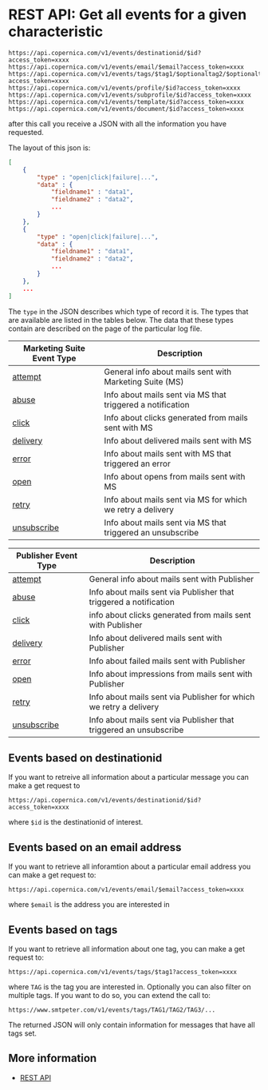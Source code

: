 # REST API: Get all events for a given characteristic

```text
https://api.copernica.com/v1/events/destinationid/$id?access_token=xxxx
https://api.copernica.com/v1/events/email/$email?access_token=xxxx
https://api.copernica.com/v1/events/tags/$tag1/$optionaltag2/$optionaltag3/...?access_token=xxxx
https://api.copernica.com/v1/events/profile/$id?access_token=xxxx
https://api.copernica.com/v1/events/subprofile/$id?access_token=xxxx
https://api.copernica.com/v1/events/template/$id?access_token=xxxx
https://api.copernica.com/v1/events/document/$id?access_token=xxxx
```

after this call you receive a JSON with all the information you have requested.

The layout of this json is:
```json
[
    {
        "type" : "open|click|failure|...",
        "data" : {
            "fieldname1" : "data1",
            "fieldname2" : "data2",
            ...
        }
    },
    {
        "type" : "open|click|failure|...",
        "data" : {
            "fieldname1" : "data1",
            "fieldname2" : "data2",
            ...
        }
    },
    ...
]
```
The `type` in the JSON describes which type of record it is. The types that
are available are listed in the tables below. The data that these types
contain are described on the page of the particular log file.

| Marketing Suite Event Type            | Description                                                 |
| ------------------------------------- | ----------------------------------------------------------- |
| [attempt](./cdm-attempts-logfile.md)  | General info about mails sent with Marketing Suite (MS)     |
| [abuse](./cdm-abuse-logfile.md)       | Info about mails sent via MS that triggered a notification |
| [click](./cdm-click-logfile.md)       | Info about clicks generated from mails sent with MS         |
| [delivery](./cdm-delivery-logfile.md) | Info about delivered mails sent with MS                     |
| [error](./cdm-error-logfile.md)       | Info about mails sent with MS that triggered an error       |
| [open](./cdm-impression-logfile.md)   | Info about opens from mails sent with MS                    |
| [retry](./cdm-retry-logfile.md)       | Info about mails sent via MS for which we retry a delivery  |
| [unsubscribe](./cdm-unsubscribe.md)   | Info about mails sent via MS that triggered an unsubscribe  |


| Publisher Event Type                         | Description                                                        |
| -------------------------------------------- | ------------------------------------------------------------------ |
| [attempt](./pom-attempts-logfile.md)         | General info about mails sent with Publisher                       |
| [abuse](./pom-abuses-logfile.md)             | Info about mails sent via Publisher that triggered a notification |
| [click](./pom-clicks-logfile.md)             | info about clicks generated from mails sent with Publisher         |
| [delivery](./pom-deliveries-logfile.md)      | Info about delivered mails sent with Publisher                     |
| [error](./pom-errors-logfile.md)             | Info about failed mails sent with Publisher                        |
| [open](./pom-impressions-logfile.md)         | Info about impressions from mails sent with Publisher              |
| [retry](./pom-retries-logfile.md)            | Info about mails sent via Publisher for which we retry a delivery  |
| [unsubscribe](./pom-unsubscribes-logfile.md) | Info about mails sent via Publisher that triggered an unsubscribe  |


## Events based on destinationid

If you want to retreive all information about a particular message you can 
make a get request to

```text
https://api.copernica.com/v1/events/destinationid/$id?access_token=xxxx
```
where `$id` is the destinationid of interest.

## Events based on an email address

If you want to retrieve all inforamtion about a particular email address
you can make a get request to:

```text
https://api.copernica.com/v1/events/email/$email?access_token=xxxx
```
where `$email` is the address you are interested in

## Events based on tags

If you want to retrieve all information about one tag, you can make a get
request to:

```text
https://api.copernica.com/v1/events/tags/$tag1?access_token=xxxx
```
where `TAG` is the tag you are interested in. Optionally you can also filter
on multiple tags. If you want to do so, you can extend the call to:

```text
https://www.smtpeter.com/v1/events/tags/TAG1/TAG2/TAG3/...
```
The returned JSON will only contain information for messages that have
all tags set.

## More information

* [REST API](./rest-api)

